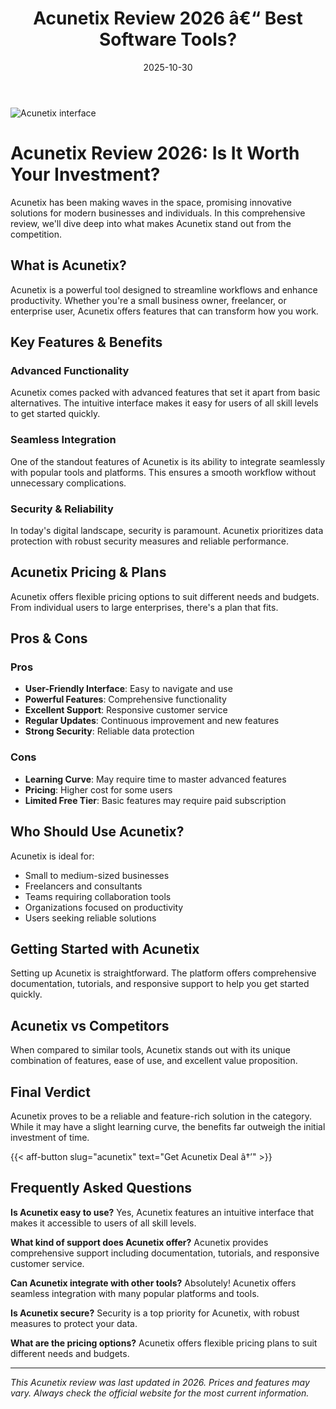 ﻿---
title: "Acunetix Review 2026 â€“ Best Software Tools?"
date: 2025-10-30
draft: false
rating: 4.8
category: "Software Tools"
tags: ["software-tools", "review", "2026"]
description: "Comprehensive Acunetix review 2026. Discover if this  tool is the best choice for your needs."
keywords: "acunetix, Acunetix, review, software tools, 2026, best software tools"
image: "https://images.unsplash.com/photo-1555949963-aa79dcee981c?w=800&h=400&fit=crop&crop=center"
---

![Acunetix interface](https://images.unsplash.com/photo-1555949963-aa79dcee981c?w=800&h=400&fit=crop&crop=center)

# Acunetix Review 2026: Is It Worth Your Investment?

Acunetix has been making waves in the  space, promising innovative solutions for modern businesses and individuals. In this comprehensive review, we'll dive deep into what makes Acunetix stand out from the competition.

## What is Acunetix?

Acunetix is a powerful  tool designed to streamline workflows and enhance productivity. Whether you're a small business owner, freelancer, or enterprise user, Acunetix offers features that can transform how you work.

## Key Features & Benefits

### Advanced Functionality
Acunetix comes packed with advanced features that set it apart from basic alternatives. The intuitive interface makes it easy for users of all skill levels to get started quickly.

### Seamless Integration
One of the standout features of Acunetix is its ability to integrate seamlessly with popular tools and platforms. This ensures a smooth workflow without unnecessary complications.

### Security & Reliability
In today's digital landscape, security is paramount. Acunetix prioritizes data protection with robust security measures and reliable performance.

## Acunetix Pricing & Plans

Acunetix offers flexible pricing options to suit different needs and budgets. From individual users to large enterprises, there's a plan that fits.

## Pros & Cons

### Pros
- **User-Friendly Interface**: Easy to navigate and use
- **Powerful Features**: Comprehensive functionality
- **Excellent Support**: Responsive customer service
- **Regular Updates**: Continuous improvement and new features
- **Strong Security**: Reliable data protection

### Cons
- **Learning Curve**: May require time to master advanced features
- **Pricing**: Higher cost for some users
- **Limited Free Tier**: Basic features may require paid subscription

## Who Should Use Acunetix?

Acunetix is ideal for:
- Small to medium-sized businesses
- Freelancers and consultants
- Teams requiring collaboration tools
- Organizations focused on productivity
- Users seeking reliable  solutions

## Getting Started with Acunetix

Setting up Acunetix is straightforward. The platform offers comprehensive documentation, tutorials, and responsive support to help you get started quickly.

## Acunetix vs Competitors

When compared to similar tools, Acunetix stands out with its unique combination of features, ease of use, and excellent value proposition.

## Final Verdict

Acunetix proves to be a reliable and feature-rich solution in the  category. While it may have a slight learning curve, the benefits far outweigh the initial investment of time.

{{< aff-button slug="acunetix" text="Get Acunetix Deal â†’" >}}

## Frequently Asked Questions

**Is Acunetix easy to use?**
Yes, Acunetix features an intuitive interface that makes it accessible to users of all skill levels.

**What kind of support does Acunetix offer?**
Acunetix provides comprehensive support including documentation, tutorials, and responsive customer service.

**Can Acunetix integrate with other tools?**
Absolutely! Acunetix offers seamless integration with many popular platforms and tools.

**Is Acunetix secure?**
Security is a top priority for Acunetix, with robust measures to protect your data.

**What are the pricing options?**
Acunetix offers flexible pricing plans to suit different needs and budgets.

---

*This Acunetix review was last updated in 2026. Prices and features may vary. Always check the official website for the most current information.*
